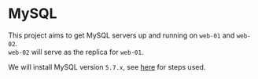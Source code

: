 # MySQL

This project aims to get MySQL servers up and running on `web-01` and `web-02`.  
`web-02` will serve as the replica for `web-01`.

We will install MySQL version `5.7.x`, see [here](https://askubuntu.com/a/1199516) for steps used.
